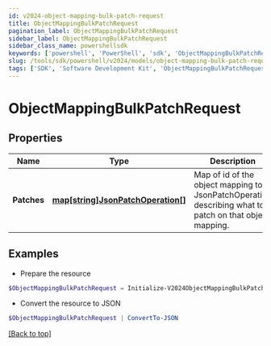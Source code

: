 ```yaml
---
id: v2024-object-mapping-bulk-patch-request
title: ObjectMappingBulkPatchRequest
pagination_label: ObjectMappingBulkPatchRequest
sidebar_label: ObjectMappingBulkPatchRequest
sidebar_class_name: powershellsdk
keywords: ['powershell', 'PowerShell', 'sdk', 'ObjectMappingBulkPatchRequest', 'V2024ObjectMappingBulkPatchRequest'] 
slug: /tools/sdk/powershell/v2024/models/object-mapping-bulk-patch-request
tags: ['SDK', 'Software Development Kit', 'ObjectMappingBulkPatchRequest', 'V2024ObjectMappingBulkPatchRequest']
---
```



# ObjectMappingBulkPatchRequest

## Properties

Name | Type | Description | Notes
------------ | ------------- | ------------- | -------------
**Patches** | [**map[string]JsonPatchOperation[]**](https://learn.microsoft.com/en-us/powershell/module/microsoft.powershell.core/about/about_arrays?view=powershell-7.4) | Map of id of the object mapping to a JsonPatchOperation describing what to patch on that object mapping. | [required]

## Examples

- Prepare the resource
```powershell
$ObjectMappingBulkPatchRequest = Initialize-V2024ObjectMappingBulkPatchRequest  -Patches {603b1a61-d03d-4ed1-864f-a508fbd1995d=[{op=replace, path=/enabled, value=true}], 00bece34-f50d-4227-8878-76f620b5a971=[{op=replace, path=/targetValue, value=New Target Value}]}
```

- Convert the resource to JSON
```powershell
$ObjectMappingBulkPatchRequest | ConvertTo-JSON
```


[[Back to top]](#) 

